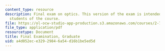 ```yaml
---
content_type: resource
description: Final exam on optics. This version of the exam is intended for graduate
  students of the course.
file: https://ol-ocw-studio-app-production.s3.amazonaws.com/courses/2-71-optics-spring-2009/a4d052ece32929846a54d16b1be5ed5d_MIT2_71S09_gfinal.pdf
file_type: application/pdf
resourcetype: Document
title: Final Examination, Graduate
uid: a4d052ec-e329-2984-6a54-d16b1be5ed5d
---
```

